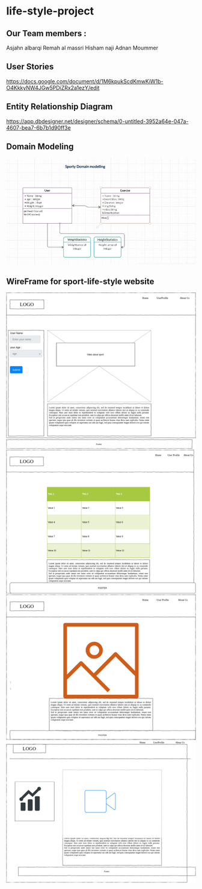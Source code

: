 # life-style-project
## Our Team members :
Asjahn albarqi
Remah al massri 
Hisham naji
Adnan Moummer 

## User Stories
https://docs.google.com/document/d/1M6kpukScdKmwKiW1b-O4KkkyNW4JGw5PDiZRx2a1ezY/edit

## Entity Relationship Diagram
https://app.dbdesigner.net/designer/schema/0-untitled-3952a64e-047a-4607-bea7-6b7b1d90ff3e

## Domain Modeling
![](sporty.jpg)

## WireFrame for sport-life-style website 
![](HOME.png)
![](user.png)
![](about.png)
![](sportLifeStyle.png)


